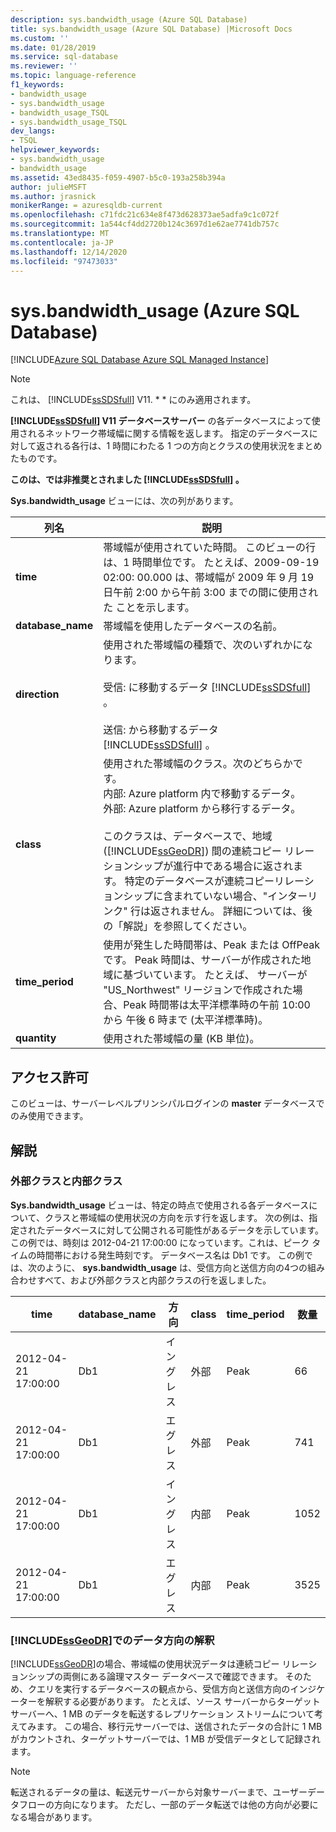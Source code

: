 ```yaml
---
description: sys.bandwidth_usage (Azure SQL Database)
title: sys.bandwidth_usage (Azure SQL Database) |Microsoft Docs
ms.custom: ''
ms.date: 01/28/2019
ms.service: sql-database
ms.reviewer: ''
ms.topic: language-reference
f1_keywords:
- bandwidth_usage
- sys.bandwidth_usage
- bandwidth_usage_TSQL
- sys.bandwidth_usage_TSQL
dev_langs:
- TSQL
helpviewer_keywords:
- sys.bandwidth_usage
- bandwidth_usage
ms.assetid: 43ed8435-f059-4907-b5c0-193a258b394a
author: julieMSFT
ms.author: jrasnick
monikerRange: = azuresqldb-current
ms.openlocfilehash: c71fdc21c634e8f473d628373ae5adfa9c1c072f
ms.sourcegitcommit: 1a544cf4dd2720b124c3697d1e62ae7741db757c
ms.translationtype: MT
ms.contentlocale: ja-JP
ms.lasthandoff: 12/14/2020
ms.locfileid: "97473033"
---
```

# <a name="sysbandwidth_usage-azure-sql-database"></a>sys.bandwidth_usage (Azure SQL Database)

[!INCLUDE[Azure SQL Database Azure SQL Managed Instance](../../includes/applies-to-version/asdb-asdbmi.md)]

> [!NOTE]
> これは、 [!INCLUDE[ssSDSfull](../../includes/sssdsfull-md.md)] V11. * * にのみ適用されます。  
  
 **[!INCLUDE[ssSDSfull](../../includes/sssdsfull-md.md)] V11 データベースサーバー** の各データベースによって使用されるネットワーク帯域幅に関する情報を返します。 指定のデータベースに対して返される各行は、1 時間にわたる 1 つの方向とクラスの使用状況をまとめたものです。  
  
 **このは、では非推奨とされました [!INCLUDE[ssSDSfull](../../includes/sssdsfull-md.md)] 。**  
  
 **Sys.bandwidth_usage** ビューには、次の列があります。  
  
|列名|説明|  
|-----------------|-----------------|  
|**time**|帯域幅が使用されていた時間。 このビューの行は、1 時間単位です。 たとえば、2009-09-19 02:00: 00.000 は、帯域幅が 2009 年 9 月 19 日午前 2:00 から午前 3:00 までの間に使用された ことを示します。|  
|**database_name**|帯域幅を使用したデータベースの名前。|  
|**direction**|使用された帯域幅の種類で、次のいずれかになります。<br /><br /> 受信: に移動するデータ [!INCLUDE[ssSDSfull](../../includes/sssdsfull-md.md)] 。<br /><br /> 送信: から移動するデータ [!INCLUDE[ssSDSfull](../../includes/sssdsfull-md.md)] 。|  
|**class**|使用された帯域幅のクラス。次のどちらかです。<br />内部: Azure platform 内で移動するデータ。<br />外部: Azure platform から移行するデータ。<br /><br /> このクラスは、データベースで、地域 ([!INCLUDE[ssGeoDR](../../includes/ssgeodr-md.md)]) 間の連続コピー リレーションシップが進行中である場合に返されます。 特定のデータベースが連続コピーリレーションシップに含まれていない場合、"インターリンク" 行は返されません。 詳細については、後の「解説」を参照してください。|  
|**time_period**|使用が発生した時間帯は、Peak または OffPeak です。 Peak 時間は、サーバーが作成された地域に基づいています。 たとえば、 サーバーが "US_Northwest" リージョンで作成された場合、Peak 時間帯は太平洋標準時の午前 10:00 から 午後 6 時まで  (太平洋標準時)。|  
|**quantity**|使用された帯域幅の量 (KB 単位)。|  
  
## <a name="permissions"></a>アクセス許可

 このビューは、サーバーレベルプリンシパルログインの **master** データベースでのみ使用できます。  
  
## <a name="remarks"></a>解説  
  
### <a name="external-and-internal-classes"></a>外部クラスと内部クラス

 **Sys.bandwidth_usage** ビューは、特定の時点で使用される各データベースについて、クラスと帯域幅の使用状況の方向を示す行を返します。 次の例は、指定されたデータベースに対して公開される可能性があるデータを示しています。 この例では、時刻は 2012-04-21 17:00:00 になっています。これは、ピーク タイムの時間帯における発生時刻です。 データベース名は Db1 です。 この例では、次のように、 **sys.bandwidth_usage** は、受信方向と送信方向の4つの組み合わせすべて、および外部クラスと内部クラスの行を返しました。  
  
|time|database_name|方向|class|time_period|数量|  
|----------|--------------------|---------------|-----------|------------------|--------------|  
|2012-04-21 17:00:00|Db1|イングレス|外部|Peak|66|  
|2012-04-21 17:00:00|Db1|エグレス|外部|Peak|741|  
|2012-04-21 17:00:00|Db1|イングレス|内部|Peak|1052|  
|2012-04-21 17:00:00|Db1|エグレス|内部|Peak|3525|  
  
### <a name="interpreting-data-direction-for-ssgeodr"></a>[!INCLUDE[ssGeoDR](../../includes/ssgeodr-md.md)]でのデータ方向の解釈

 [!INCLUDE[ssGeoDR](../../includes/ssgeodr-md.md)]の場合、帯域幅の使用状況データは連続コピー リレーションシップの両側にある論理マスター データベースで確認できます。 そのため、クエリを実行するデータベースの観点から、受信方向と送信方向のインジケーターを解釈する必要があります。 たとえば、ソース サーバーからターゲット サーバーへ、1 MB のデータを転送するレプリケーション ストリームについて考えてみます。 この場合、移行元サーバーでは、送信されたデータの合計に 1 MB がカウントされ、ターゲットサーバーでは、1 MB が受信データとして記録されます。  
  
> [!NOTE]  
> 転送されるデータの量は、転送元サーバーから対象サーバーまで、ユーザーデータフローの方向になります。 ただし、一部のデータ転送では他の方向が必要になる場合があります。  
